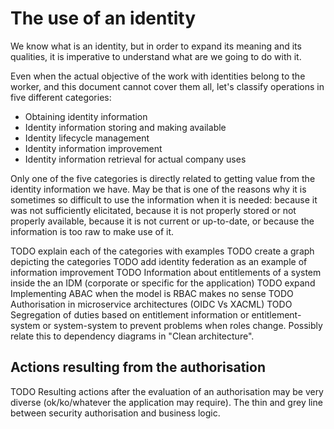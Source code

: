 # The use of an identity

We know what is an identity, but in order to expand its meaning and its qualities, it is imperative to understand what are we going to do with it.

Even when the actual objective of the work with identities belong to the worker, and this document cannot cover them all, let's classify operations in five different categories:

- Obtaining identity information
- Identity information storing and making available
- Identity lifecycle management
- Identity information improvement
- Identity information retrieval for actual company uses

Only one of the five categories is directly related to getting value from the identity information we have. May be that is one of the reasons why it is sometimes so difficult to use the information when it is needed: because it was not sufficiently elicitated, because it is not properly stored or not properly available, because it is not current or up-to-date, or because the information is too raw to make use of it.

TODO explain each of the categories with examples
TODO create a graph depicting the categories
TODO add identity federation as an example of information improvement
TODO Information about entitlements of a system inside the an IDM (corporate or specific for the application)
TODO expand Implementing ABAC when the model is RBAC makes no sense
TODO Authorisation in microservice architectures (OIDC Vs XACML)
TODO Segregation of duties based on entitlement information or entitlement-system or system-system to prevent problems when roles change. Possibly relate this to dependency diagrams in "Clean architecture".

## Actions resulting from the authorisation

TODO Resulting actions after the evaluation of an authorisation may be very diverse (ok/ko/whatever the application may require). The thin and grey line between security authorisation and business logic.
